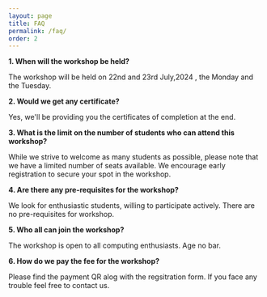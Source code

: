 ```yaml
---
layout: page
title: FAQ
permalink: /faq/
order: 2
---
```


<!--**1. Is it required to bring any required electronic device for the workshop?**

Electronic devices are not required for the workshop, as we aim for a complete detox from electronic gadgets. This will allow participants to fully engage with the hands-on activities and discussions.-->

<!--**2. Is there a fee for accommodations and food, or are they included in the workshop?**

There is no fee for accommodation or food, as they are included in the workshop. This initiative is completely free of charge, with all expenses covered. A refundable safety deposit of Rs. 1000 is required, which will be returned within two days after the completion of the workshop.-->
**1. When will the workshop be held?**

The workshop will be held on 22nd and 23rd July,2024 , the Monday and the Tuesday.


**2. Would we get any certificate?**

Yes, we'll be providing you the certificates of completion at the end.

**3. What is the limit on the number of students who can attend this workshop?**

While we strive to welcome as many students as possible, please note that we have a limited number of seats available. We encourage early registration to secure your spot in the workshop.

<!--**4. Can parents come, or should only the students attend alone?**

Parents are welcome to visit with us and observe the learning atmosphere of IIT Ropar. However, please be aware that accommodation and food for parents are not included in the Rs. 1000 safety deposit. There are several excellent hotels around IIT Ropar for lodging, and numerous dining options available in the cafeteria and nearby.-->

<!--**5. What are the accommodation arrangements during the workshop?**

During the workshop, all students will be provided with shared accommodation. This setup offers them a genuine experience of staying in the hostels at IITs and fosters strong bonds with their roommates. -->

<!--**2. Will there be an offline mode also for the workshop?**

Unfortunately, the workshop for now is in online mode only. -->

<!--**7. Is the travel fee reimbursed?**

No, we regret to inform you that the travel charges are not reimbursed.We recognize this may pose an inconvenience and are exploring options to address this for upcoming workshops. In the meantime, kindly plan your travel arrangements accordingly.-->

**4. Are there any pre-requisites for the workshop?**

We look for enthusiastic students, willing to participate actively. There are no pre-requisites for workshop.

**5. Who all can join the workshop?**

The workshop is open to all computing enthusiasts. Age no bar.

**6. How do we pay the fee for the workshop?**


Please find the payment QR alog with the regsitration form. If you face any trouble feel free to contact us.


<!--**11. When is the list of selected students released?**

Notification emails will be sent to the shortlisted students. Please check your email regularly as you may receive the notification soon. We are actively finalizing the list and will promptly inform all selected students.

**12. I am uncertain about attending the workshop offline. Should I proceed with the payment of the Rs1000 security deposit?**

Making the security deposit is crucial for accurately estimating the number of attendees. Please make the payment only if you are certain about attending the workshop. This measure is essential to minimize food wastage and facilitate effective planning.-->
